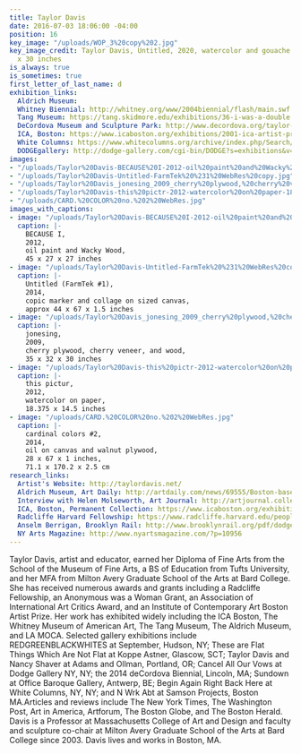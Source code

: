 ```yaml
---
title: Taylor Davis
date: 2016-07-03 18:06:00 -04:00
position: 16
key_image: "/uploads/WOP_3%20copy%202.jpg"
key_image_credit: Taylor Davis, Untitled, 2020, watercolor and gouache on paper, 22.5
  x 30 inches
is_always: true
is_sometimes: true
first_letter_of_last_name: d
exhibition_links:
  Aldrich Museum: 
  Whitney Biennial: http://whitney.org/www/2004biennial/flash/main.swf
  Tang Museum: https://tang.skidmore.edu/exhibitions/36-i-was-a-double
  DeCordova Museum and Sculpture Park: http://www.decordova.org/taylor-davis
  ICA, Boston: https://www.icaboston.org/exhibitions/2001-ica-artist-prize-taylor-davis
  White Columns: https://www.whitecolumns.org/archive/index.php/Search/Index/search/%22Taylor+Davis%22
  DODGEgallery: http://dodge-gallery.com/cgi-bin/DODGE?s=exhibitions&v=2012171419247864580898438943
images:
- "/uploads/Taylor%20Davis-BECAUSE%20I-2012-oil%20paint%20and%20Wacky%20Wood-45x27x27-3.jpg"
- "/uploads/Taylor%20Davis-Untitled-FarmTek%20%231%20WebRes%20copy.jpg"
- "/uploads/Taylor%20Davis_jonesing_2009_cherry%20plywood,%20cherry%20veneer,%20and%20wood_35x32x30_1.jpg"
- "/uploads/Taylor%20Davis-this%20pictr-2012-watercolor%20on%20paper-18.375x14.5.jpg"
- "/uploads/CARD.%20COLOR%20no.%202%20WebRes.jpg"
images_with_captions:
- image: "/uploads/Taylor%20Davis-BECAUSE%20I-2012-oil%20paint%20and%20Wacky%20Wood-45x27x27-3.jpg"
  caption: |-
    BECAUSE I,
    2012,
    oil paint and Wacky Wood,
    45 x 27 x 27 inches
- image: "/uploads/Taylor%20Davis-Untitled-FarmTek%20%231%20WebRes%20copy.jpg"
  caption: |-
    Untitled (FarmTek #1),
    2014,
    copic marker and collage on sized canvas,
    approx 44 x 67 x 1.5 inches
- image: "/uploads/Taylor%20Davis_jonesing_2009_cherry%20plywood,%20cherry%20veneer,%20and%20wood_35x32x30_1.jpg"
  caption: |-
    jonesing,
    2009,
    cherry plywood, cherry veneer, and wood,
    35 x 32 x 30 inches
- image: "/uploads/Taylor%20Davis-this%20pictr-2012-watercolor%20on%20paper-18.375x14.5.jpg"
  caption: |-
    this pictur,
    2012,
    watercolor on paper,
    18.375 x 14.5 inches
- image: "/uploads/CARD.%20COLOR%20no.%202%20WebRes.jpg"
  caption: |-
    cardinal colors #2,
    2014,
    oil on canvas and walnut plywood,
    28 x 67 x 1 inches,
    71.1 x 170.2 x 2.5 cm
research_links:
  Artist's Website: http://taylordavis.net/
  Aldrich Museum, Art Daily: http://artdaily.com/news/69555/Boston-based-artist-Taylor-Davis-opens-exhibition-at-the-Aldrich-Contemporary-Art-Museum#.V7CcBZMrK8U
  Interview with Helen Molseworth, Art Journal: http://artjournal.collegeart.org/?p=2255
  ICA, Boston, Permanent Collection: https://www.icaboston.org/exhibitions/permanent-collection
  Radcliffe Harvard Fellowship: https://www.radcliffe.harvard.edu/people/taylor-davis
  Anselm Berrigan, Brooklyn Rail: http://www.brooklynrail.org/pdf/dodge_gallery---Taylor_Davis.pdf
  NY Arts Magazine: http://www.nyartsmagazine.com/?p=10956
---
```


Taylor Davis, artist and educator, earned her Diploma of Fine Arts from the School of the Museum of Fine Arts, a BS of Education from Tufts University, and her MFA from Milton Avery Graduate School of the Arts at Bard College. She has received numerous awards and grants including a Radcliffe Fellowship, an Anonymous was a Woman Grant, an Association of International Art Critics Award, and an Institute of Contemporary Art Boston Artist Prize. Her work has exhibited widely including the ICA Boston, The Whitney Museum of American Art, The Tang Museum, The Aldrich Museum, and LA MOCA. Selected gallery exhibitions include REDGREENBLACKWHITES at September, Hudson, NY; These are Flat Things Which Are Not Flat at Koppe Astner, Glascow, SCT; Taylor Davis and Nancy Shaver at Adams and Ollman, Portland, OR; Cancel All Our Vows at Dodge Gallery NY, NY; the 2014 deCordova Biennial, Lincoln, MA;  Sundown at Office Baroque Gallery, Antwerp, BE; Begin Again Right Back Here at White Columns, NY, NY;  and N Wrk Abt at Samson Projects, Boston MA.Articles and reviews include The New York Times, The Washington Post, Art in America, Artforum, The Boston Globe, and The Boston Herald. 
Davis is a Professor at Massachusetts College of Art and Design and faculty and sculpture co-chair at Milton Avery Graduate School of the Arts at Bard College since 2003. Davis lives and works in Boston, MA. 
